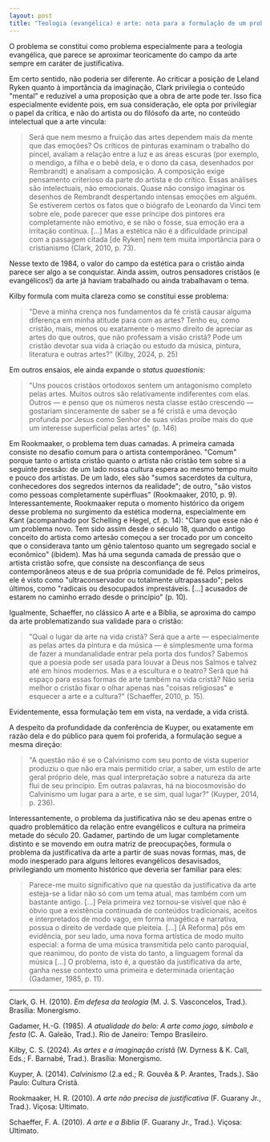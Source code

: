 ```yaml
---
layout: post
title: "Teologia (evangélica) e arte: nota para a formulação de um problema"
---
```


O problema se constitui como problema especialmente para a teologia evangélica, que parece se aproximar teoricamente do campo da arte sempre em caráter de justificativa.

Em certo sentido, não poderia ser diferente. Ao criticar a posição de Leland Ryken quanto à importância da imaginação, Clark privilegia o conteúdo "mental" e reduzível a uma proposição que a obra de arte pode ter. Isso fica especialmente evidente pois, em sua consideração, ele opta por privilegiar o papel da crítica, e não do artista ou do filósofo da arte, no conteúdo intelectual que a arte vincula:

>Será que nem mesmo a fruição das artes dependem mais da mente que das emoções? Os críticos de pinturas examinam o trabalho do pincel, avaliam a relação entre a luz e as áreas escuras (por exemplo, o mendigo, a filha e o bebê dela, e o dono da casa, desenhados por Rembrandt) e analisam a composição. A composição exige pensamento criterioso da parte do artista e do crítico. Essas análises são intelectuais, não emocionais. Quase não consigo imaginar os desenhos de Rembrandt despertando intensas emoções em alguém. Se estiverem certos os fatos que o biógrafo de Leonardo da Vinci tem sobre ele, pode parecer que esse príncipe dos pintores era completamente não emotivo, e se não o fosse, sua emoção era a irritação contínua. [...] Mas a estética não é a dificuldade principal com a passagem citada [de Ryken] nem tem muita importância para o cristianismo (Clark, 2010, p. 73).

Nesse texto de 1984, o valor do campo da estética para o cristão ainda parece ser algo a se conquistar. Ainda assim, outros pensadores cristãos (e evangélicos!) da arte já haviam trabalhado ou ainda trabalhavam o tema.

Kilby formula com muita clareza como se constitui esse problema:

>"Deve a minha crença nos fundamentos da fé cristã causar alguma diferença em minha atitude para com as artes? Tenho eu, como cristão, mais, menos ou exatamente o mesmo direito de apreciar as artes do que outros, que não professam a visão cristã? Pode um cristão devotar sua vida à criação ou estudo da música, pintura, literatura e outras artes?" (Kilby, 2024, p. 25)

Em outros ensaios, ele ainda expande o *status quaestionis*:

>"Uns poucos cristãos ortodoxos sentem um antagonismo completo pelas artes. Muitos outros são relativamente indiferentes com elas. Outros — e penso que os números nesta classe estão crescendo — gostariam sinceramente de saber se a fé cristã e uma devoção profunda por Jesus como Senhor de suas vidas proíbe mais do que um interesse superficial pelas artes" (p. 146)

Em Rookmaaker, o problema tem duas camadas. A primeira camada consiste no desafio comum para o artista contemporâneo. "Comum" porque tanto o artista cristão quanto o artista não cristão tem sobre si a seguinte pressão: de um lado nossa cultura espera ao mesmo tempo muito e pouco dos artistas. De um lado, eles são "sumos sacerdotes da cultura, conhecedores dos segredos internos da realidade"; de outro, "são vistos como pessoas completamente supérfluas" (Rookmaaker, 2010, p. 9). Interessantemente, Rookmaaker reputa o momento histórico da origem desse problema no surgimento da estética moderna, especialmente em Kant (acompanhado por Schelling e Hegel, cf. p. 14): "Claro que esse não é um problema novo. Tem sido assim desde o século 18, quando o antigo conceito do artista como artesão começou a ser trocado por um conceito que o considerava tanto um gênio talentoso quanto um segregado social e econômico" (ibidem). Mas há uma segunda camada de pressão que o artista cristão sofre, que consiste na desconfiança de seus contemporâneos ateus e de sua própria comunidade de fé. Pelos primeiros, ele é visto como "ultraconservador ou totalmente ultrapassado"; pelos últimos, como "radicais ou desocupados imprestáveis. [...] acusados de estarem no caminho errado desde o princípio" (p. 10).

Igualmente, Schaeffer, no clássico A arte e a Bíblia, se aproxima do campo da arte problematizando sua validade para o cristão:

>"Qual o lugar da arte na vida cristã? Será que a arte — especialmente as pelas artes da pintura e da música — é simplesmente uma forma de fazer a mundanalidade entrar pela porta dos fundos? Sabemos que a poesia pode ser usada para louvar a Deus nos Salmos e talvez até em hinos modernos. Mas e a escultura e o teatro? Será que há espaço para essas formas de arte também na vida cristã? Não seria melhor o cristão fixar o olhar apenas nas "coisas religiosas" e esquecer a arte e a cultura?" (Schaeffer, 2010, p. 15).

Evidentemente, essa formulação tem em vista, na verdade, a vida cristã.

A despeito da profundidade da conferência de Kuyper, ou exatamente em razão dela e do público para quem foi proferida, a formulação segue a mesma direção:

>"A questão não é se o Calvinismo com seu ponto de vista superior produziu o que não era mais permitido criar, a saber, um estilo de arte geral próprio dele, mas qual interpretação sobre a natureza da arte flui de seu princípio. Em outras palavras, há na biocosmovisão do Calvinismo um lugar para a arte, e se sim, qual lugar?" (Kuyper, 2014, p. 236).

Interessantemente, o problema da justificativa não se deu apenas entre o quadro problemático da relação entre evangélicos e cultura na primeira metade do século 20. Gadamer, partindo de um lugar completamente distinto e se movendo em outra matriz de preocupações, formula o problema da justificativa da arte a partir de suas novas formas, mas, de modo inesperado para alguns leitores evangélicos desavisados, privilegiando um momento histórico que deveria ser familiar para eles:

>Parece-me muito significativo que na questão da justificativa da arte esteja-se a lidar não só com um tema atual, mas também com um bastante antigo. [...] Pela primeira vez tornou-se visível que não é óbvio que a existência continuada de conteúdos tradicionais, aceitos e interpretados de modo vago, em forma imagética e narrativa, possua o direito de verdade que pleiteia. [...] [A Reforma] pôs em evidência, por seu lado, uma nova forma artística de modo muito especial: a forma de uma música transmitida pelo canto paroquial, que reanimou, do ponto de vista do tanto, a linguagem formal da música [...] O problema, isto é, a questão da justificativa da arte, ganha nesse contexto uma primeira e determinada orientação (Gadamer, 1985, p. 11).

***

Clark, G. H. (2010). _Em defesa da teologia_ (M. J. S. Vasconcelos, Trad.). Brasília: Monergismo.

Gadamer, H.-G. (1985). _A atualidade do belo: A arte como jogo, símbolo e festa_ (C. A. Galeão, Trad.). Rio de Janeiro: Tempo Brasileiro.

Kilby, C. S. (2024). _As artes e a imaginação cristã_ (W. Dyrness & K. Call, Eds.; F. Barnabé, Trad.). Brasília: Monergismo.

Kuyper, A. (2014). _Calvinismo_ (2.a ed.; R. Gouvêa & P. Arantes, Trads.). São Paulo: Cultura Cristã.

Rookmaaker, H. R. (2010). _A arte não precisa de justificativa_ (F. Guarany Jr., Trad.). Viçosa: Ultimato.

Schaeffer, F. A. (2010). _A arte e a Bíblia_ (F. Guarany Jr., Trad.). Viçosa: Ultimato.
